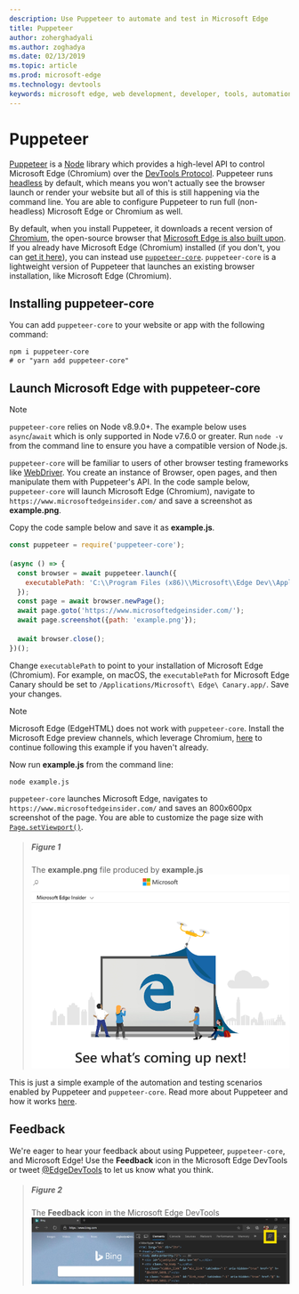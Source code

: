 ```yaml
---
description: Use Puppeteer to automate and test in Microsoft Edge
title: Puppeteer
author: zoherghadyali
ms.author: zoghadya
ms.date: 02/13/2019
ms.topic: article
ms.prod: microsoft-edge
ms.technology: devtools
keywords: microsoft edge, web development, developer, tools, automation, test
---
```


# Puppeteer

[Puppeteer](https://pptr.dev/) is a [Node](https://nodejs.org/) library which provides a high-level API to control Microsoft Edge (Chromium) over the [DevTools Protocol](https://chromedevtools.github.io/devtools-protocol/). Puppeteer runs [headless](https://en.wikipedia.org/wiki/Headless_browser) by default, which means you won't actually see the browser launch or render your website but all of this is still happening via the command line. You are able to configure Puppeteer to run full (non-headless) Microsoft Edge or Chromium as well.

By default, when you install Puppeteer, it downloads a recent version of [Chromium](https://www.chromium.org/Home), the open-source browser that [Microsoft Edge is also built upon](https://blogs.windows.com/windowsexperience/2018/12/06/microsoft-edge-making-the-web-better-through-more-open-source-collaboration/). If you already have Microsoft Edge (Chromium) installed (if you don't, you can [get it here](https://www.microsoftedgeinsider.com/download)), you can instead use [`puppeteer-core`](https://pptr.dev/#?product=Puppeteer&version=v2.0.0&show=api-puppeteer-vs-puppeteer-core). `puppeteer-core` is a lightweight version of Puppeteer that launches an existing browser installation, like Microsoft Edge (Chromium).

## Installing puppeteer-core

You can add `puppeteer-core` to your website or app with the following command:

```console
npm i puppeteer-core
# or "yarn add puppeteer-core"
```

## Launch Microsoft Edge with puppeteer-core

> [!NOTE]
> `puppeteer-core` relies on Node v8.9.0+. The example below uses `async`/`await` which is only supported in Node v7.6.0 or greater. Run `node -v` from the command line to ensure you have a compatible version of Node.js.

`puppeteer-core` will be familiar to users of other browser testing frameworks like [WebDriver](./webdriver.md). You create an instance of Browser, open pages, and then manipulate them with Puppeteer's API. In the code sample below, `puppeteer-core` will launch Microsoft Edge (Chromium), navigate to `https://www.microsoftedgeinsider.com/` and save a screenshot as **example.png**.

Copy the code sample below and save it as **example.js**.

```javascript
const puppeteer = require('puppeteer-core');

(async () => {
  const browser = await puppeteer.launch({
    executablePath: 'C:\\Program Files (x86)\\Microsoft\\Edge Dev\\Application\\msedge.exe'
  });
  const page = await browser.newPage();
  await page.goto('https://www.microsoftedgeinsider.com/');
  await page.screenshot({path: 'example.png'});

  await browser.close();
})();
```

Change `executablePath` to point to your installation of Microsoft Edge (Chromium). For example, on macOS, the `executablePath` for Microsoft Edge Canary should be set to `/Applications/Microsoft\ Edge\ Canary.app/`. Save your changes. 

> [!NOTE]
> Microsoft Edge (EdgeHTML) does not work with `puppeteer-core`. Install the Microsoft Edge preview channels, which leverage Chromium, [here](https://www.microsoftedgeinsider.com/download) to continue following this example if you haven't already.

Now run **example.js** from the command line:

```console
node example.js
```

`puppeteer-core` launches Microsoft Edge, navigates to `https://www.microsoftedgeinsider.com/` and saves an 800x600px screenshot of the page. You are able to customize the page size with [`Page.setViewport()`](https://pptr.dev/#?product=Puppeteer&version=v2.0.0&show=api-pagesetviewportviewport).

> ##### Figure 1  
> The **example.png** file produced by **example.js**
> ![The example.png file produced by example.js](./media/puppeteer-example.png)  

This is just a simple example of the automation and testing scenarios enabled by Puppeteer and `puppeteer-core`. Read more about Puppeteer and how it works [here](https://pptr.dev/).

## Feedback
We're eager to hear your feedback about using Puppeteer, `puppeteer-core`, and Microsoft Edge! Use the **Feedback** icon in the Microsoft Edge DevTools or tweet [@EdgeDevTools](https://twitter.com/intent/tweet?text=@EdgeDevTools) to let us know what you think.

> ##### Figure 2
> The **Feedback** icon in the Microsoft Edge DevTools
> ![The example.png file produced by example.js](./devtools-guide-chromium/media/devtools-feedback.png)  